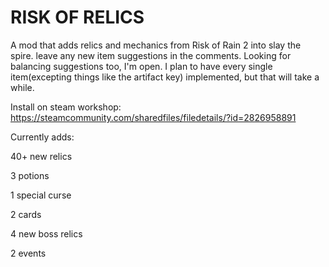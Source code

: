 # RISK OF RELICS

A mod that adds relics and mechanics from Risk of Rain 2 into slay the spire. leave any new item suggestions in the comments. Looking for balancing suggestions too, I'm open. I plan to have every single item(excepting things like the artifact key) implemented, but that will take a while.

Install on steam workshop: https://steamcommunity.com/sharedfiles/filedetails/?id=2826958891

Currently adds:

40+ new relics

3 potions

1 special curse

2 cards

4 new boss relics

2 events

